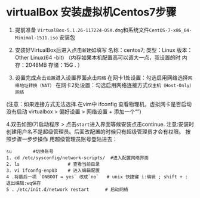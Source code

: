 # virtualBox 安装虚拟机Centos7步骤


1. 提前准备 `VirtualBox-5.1.26-117224-OSX.dmg`和系统文件`CentOS-7-x86_64-Minimal-1511.iso` 安装包

2. 安装好VirtualBox后进入点击`新建`如填写
名称：centos7;  类型：Linux  版本：Other Linux(64 -bit)
（内存如果本机配置高可以调大一点，我设置的时 内存：2048MB 存储：15G .
）
3. 设置完成点击`设置`进入设置界面点击`网络`
  在网卡1处设置：勾选启用网络选择`网络地址转换（NAT）`
  在网卡2处设置：勾选启用网络连接方式`仅主机（Host-Only）网络`

(注意：如果连接方式无法选择.在vim中 ifconfig 查看物理机，虚拟网卡是否启动
 没有启动 virtualbox > 偏好设置 > 网络设置 + 添加一个“”)

4.双击如图(7)启动程序 > 点击`start`进入界面等候安装点击continue.
注意:安装时创建用户名不是超级管理员。后面改配置的时候只有超级管理员才会有权限。
按照步骤一步步操作
用超级管理员账号登陆进去：
```shell
su        #切换账号
1. cd /etc/sysconfig/network-scripts/  #进入配置网络界面
2. ls                  # 查看当前目录
3. vi ifconfg-enp03    # 进入编辑配置
4 .将最后一项 `ONBOOT = yes` 改成`no`   # unix 快捷键 i:编辑 ; shift + : 退出编辑:wq保存
5 . /etc/init.d/network restart      # 启动网络 
```



